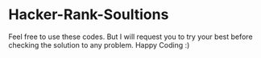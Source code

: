 Hacker-Rank-Soultions
=====================
Feel free to use these codes.
But I will request you to try your best before checking the solution to any problem. 
Happy Coding :)
